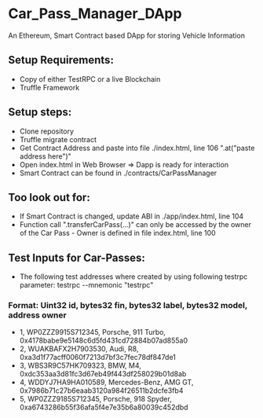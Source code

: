 # Car_Pass_Manager_DApp
An Ethereum, Smart Contract based DApp for storing Vehicle Information

Setup Requirements:
---

* Copy of either TestRPC or a live Blockchain
* Truffle Framework

Setup steps:
---

* Clone repository
* Truffle migrate contract
* Get Contract Address and paste into file  ./index.html, line 106 ".at("paste address here")"
* Open index.html in Web Browser => Dapp is ready for interaction
* Smart Contract can be found in ./contracts/CarPassManager


Too look out for:
---

* If Smart Contract is changed, update ABI in ./app/index.html, line 104
* Function call ".transferCarPass(...)" can only be accessed by the owner of the Car Pass - Owner is defined in file index.html, line 100

Test Inputs for Car-Passes:
---
* The following test addresses where created by using following testrpc parameter: testrpc --mnemonic "testrpc"

### Format: Uint32 id, bytes32 fin, bytes32 label, bytes32 model, address owner

* 1, WP0ZZZ9915S712345, Porsche, 911 Turbo, 0x4178babe9e5148c6d5fd431cd72884b07ad855a0
* 2, WUAKBAFX2H7903530, Audi, R8, 0xa3d1f77acff0060f7213d7bf3c7fec78df847de1
* 3, WBS3R9C57HK709323, BMW, M4, 0xdc353aa3d81fc3d67eb49f443df258029b01d8ab
* 4, WDDYJ7HA9HA010589, Mercedes-Benz, AMG GT, 0x7986b71c27b6eaab3120a984f26511b2dcfe3fb4
* 5, WP0ZZZ9185S712345, Porsche, 918 Spyder, 0xa6743286b55f36afa5f4e7e35b6a80039c452dbd
